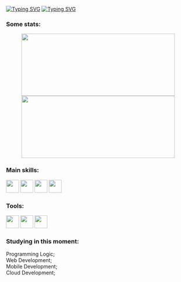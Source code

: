 [![Typing SVG](https://readme-typing-svg.herokuapp.com/?color=e6e6e6&size=35&center=true&vCenter=true&width=1000&lines=Good+Night!;I'm+Lucas+and+I'm+18+years+old;Be+Welcome+to+my+github!+:%29)](https://git.io/typing-svg)
[![Typing SVG](https://readme-typing-svg.herokuapp.com/?color=e6e6e6&size=15&center=true&vCenter=true&width=1000&lines=Boa+Noite!;Me+chamo+Lucas+e+tenho+18+anos;Seja+bem+Vindo+ao+meu+github!+:%29)](https://git.io/typing-svg)

### Some stats:
<center>
  <div>
    <img height="170em" width="420em" src="https://github-readme-stats.vercel.app/api?username=LuRSousa&show_icons=true&theme=dark">
    <img height="170em" width="420em" src="https://github-readme-stats.vercel.app/api/top-langs/?username=LuRSousa&layout=compact&theme=dark">
  </div>
</center>

### Main skills:
<div>
  <img height="35em" width="35em" src="https://cdn.jsdelivr.net/gh/devicons/devicon/icons/css3/css3-original.svg" />
  <img height="35em" width="35em" src="https://cdn.jsdelivr.net/gh/devicons/devicon/icons/html5/html5-original.svg" />
  <img height="35em" width="35em" src="https://cdn.jsdelivr.net/gh/devicons/devicon@latest/icons/javascript/javascript-original.svg" />
  <img height="35em" width="35em" src="https://cdn.jsdelivr.net/gh/devicons/devicon@latest/icons/sass/sass-original.svg" />
</div>

### Tools:
<div>
  <img height="35em" width="35em" src="https://cdn.jsdelivr.net/gh/devicons/devicon/icons/windows8/windows8-original.svg" />
  <img height="35em" width="35em" src="https://cdn.jsdelivr.net/gh/devicons/devicon/icons/vscode/vscode-original.svg" />
  <img height="35em" width="35em" src="https://cdn.jsdelivr.net/gh/devicons/devicon/icons/figma/figma-original.svg" />
</div>

### Studying in this moment:
Programming Logic; <br>
Web Development; <br>
Mobile Development; <br>
Cloud Development; 
